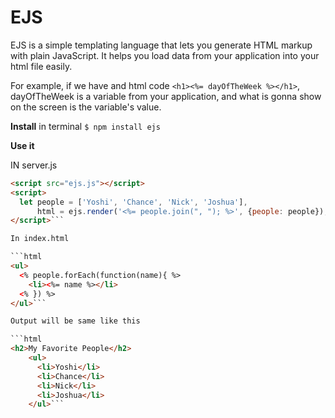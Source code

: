 # EJS

EJS is a simple templating language that lets you generate HTML markup with plain JavaScript. It helps you load data from your application into your html file easily.

For example, if we have and html code ```<h1><%= dayOfTheWeek %></h1>```, dayOfTheWeek is a variable from your application, and what is gonna show on the screen is the variable's value.

**Install**
in terminal 
```$ npm install ejs```

**Use it**

IN server.js

```html
<script src="ejs.js"></script>
<script>
  let people = ['Yoshi', 'Chance', 'Nick', 'Joshua'],
      html = ejs.render('<%= people.join(", "); %>', {people: people});
</script>```

In index.html

```html
<ul>
  <% people.forEach(function(name){ %>
    <li><%= name %></li>
  <% }) %>
</ul>```

Output will be same like this

```html
<h2>My Favorite People</h2>
    <ul>
      <li>Yoshi</li>
      <li>Chance</li>
      <li>Nick</li>
      <li>Joshua</li>
    </ul>```


